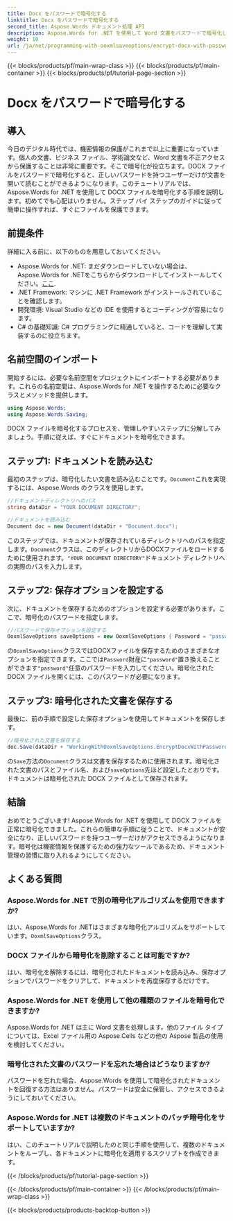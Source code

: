 ```yaml
---
title: Docx をパスワードで暗号化する
linktitle: Docx をパスワードで暗号化する
second_title: Aspose.Words ドキュメント処理 API
description: Aspose.Words for .NET を使用して Word 文書をパスワードで暗号化し、保護します。機密情報を保護するためのステップ バイ ステップ ガイドに従ってください。
weight: 10
url: /ja/net/programming-with-ooxmlsaveoptions/encrypt-docx-with-password/
---
```


{{< blocks/products/pf/main-wrap-class >}}
{{< blocks/products/pf/main-container >}}
{{< blocks/products/pf/tutorial-page-section >}}

# Docx をパスワードで暗号化する

## 導入

今日のデジタル時代では、機密情報の保護がこれまで以上に重要になっています。個人の文書、ビジネス ファイル、学術論文など、Word 文書を不正アクセスから保護することは非常に重要です。そこで暗号化が役立ちます。DOCX ファイルをパスワードで暗号化すると、正しいパスワードを持つユーザーだけが文書を開いて読むことができるようになります。このチュートリアルでは、Aspose.Words for .NET を使用して DOCX ファイルを暗号化する手順を説明します。初めてでも心配はいりません。ステップ バイ ステップのガイドに従って簡単に操作すれば、すぐにファイルを保護できます。

## 前提条件

詳細に入る前に、以下のものを用意しておいてください。

-  Aspose.Words for .NET: まだダウンロードしていない場合は、Aspose.Words for .NETをこちらからダウンロードしてインストールしてください。[ここ](https://releases.aspose.com/words/net/).
- .NET Framework: マシンに .NET Framework がインストールされていることを確認します。
- 開発環境: Visual Studio などの IDE を使用するとコーディングが容易になります。
- C# の基礎知識: C# プログラミングに精通していると、コードを理解して実装するのに役立ちます。

## 名前空間のインポート

開始するには、必要な名前空間をプロジェクトにインポートする必要があります。これらの名前空間は、Aspose.Words for .NET を操作するために必要なクラスとメソッドを提供します。

```csharp
using Aspose.Words;
using Aspose.Words.Saving;
```

DOCX ファイルを暗号化するプロセスを、管理しやすいステップに分解してみましょう。手順に従えば、すぐにドキュメントを暗号化できます。

## ステップ1: ドキュメントを読み込む

最初のステップは、暗号化したい文書を読み込むことです。`Document`これを実現するには、Aspose.Words のクラスを使用します。

```csharp
//ドキュメントディレクトリへのパス
string dataDir = "YOUR DOCUMENT DIRECTORY";  

//ドキュメントを読み込む
Document doc = new Document(dataDir + "Document.docx");
```

このステップでは、ドキュメントが保存されているディレクトリへのパスを指定します。`Document`クラスは、このディレクトリからDOCXファイルをロードするために使用されます。`"YOUR DOCUMENT DIRECTORY"`ドキュメント ディレクトリへの実際のパスを入力します。

## ステップ2: 保存オプションを設定する

次に、ドキュメントを保存するためのオプションを設定する必要があります。ここで、暗号化のパスワードを指定します。

```csharp
//パスワードで保存オプションを設定する
OoxmlSaveOptions saveOptions = new OoxmlSaveOptions { Password = "password" };
```

の`OoxmlSaveOptions`クラスではDOCXファイルを保存するためのさまざまなオプションを指定できます。ここでは`Password`財産に`"password"`置き換えることができます`"password"`任意のパスワードを入力してください。暗号化された DOCX ファイルを開くには、このパスワードが必要になります。

## ステップ3: 暗号化された文書を保存する

最後に、前の手順で設定した保存オプションを使用してドキュメントを保存します。

```csharp
//暗号化された文書を保存する
doc.Save(dataDir + "WorkingWithOoxmlSaveOptions.EncryptDocxWithPassword.docx", saveOptions);
```

の`Save`方法の`Document`クラスは文書を保存するために使用されます。暗号化された文書のパスとファイル名、および`saveOptions`先ほど設定したとおりです。ドキュメントは暗号化された DOCX ファイルとして保存されます。

## 結論

おめでとうございます! Aspose.Words for .NET を使用して DOCX ファイルを正常に暗号化できました。これらの簡単な手順に従うことで、ドキュメントが安全になり、正しいパスワードを持つユーザーだけがアクセスできるようになります。暗号化は機密情報を保護するための強力なツールであるため、ドキュメント管理の習慣に取り入れるようにしてください。

## よくある質問

### Aspose.Words for .NET で別の暗号化アルゴリズムを使用できますか?

はい、Aspose.Words for .NETはさまざまな暗号化アルゴリズムをサポートしています。`OoxmlSaveOptions`クラス。

### DOCX ファイルから暗号化を削除することは可能ですか?

はい、暗号化を解除するには、暗号化されたドキュメントを読み込み、保存オプションでパスワードをクリアして、ドキュメントを再度保存するだけです。

### Aspose.Words for .NET を使用して他の種類のファイルを暗号化できますか?

Aspose.Words for .NET は主に Word 文書を処理します。他のファイル タイプについては、Excel ファイル用の Aspose.Cells などの他の Aspose 製品の使用を検討してください。

### 暗号化された文書のパスワードを忘れた場合はどうなりますか?

パスワードを忘れた場合、Aspose.Words を使用して暗号化されたドキュメントを回復する方法はありません。パスワードは安全に保管し、アクセスできるようにしておいてください。

### Aspose.Words for .NET は複数のドキュメントのバッチ暗号化をサポートしていますか?

はい、このチュートリアルで説明したのと同じ手順を使用して、複数のドキュメントをループし、各ドキュメントに暗号化を適用するスクリプトを作成できます。

{{< /blocks/products/pf/tutorial-page-section >}}

{{< /blocks/products/pf/main-container >}}
{{< /blocks/products/pf/main-wrap-class >}}

{{< blocks/products/products-backtop-button >}}
